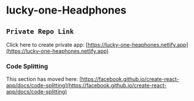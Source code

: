 # lucky-one-Headphones

## `Private Repo Link`
Click here to create private app: [https://lucky-one-heaphones.netlify.app](https://lucky-one-heaphones.netlify.app)

### Code Splitting

This section has moved here: [https://facebook.github.io/create-react-app/docs/code-splitting](https://facebook.github.io/create-react-app/docs/code-splitting)




